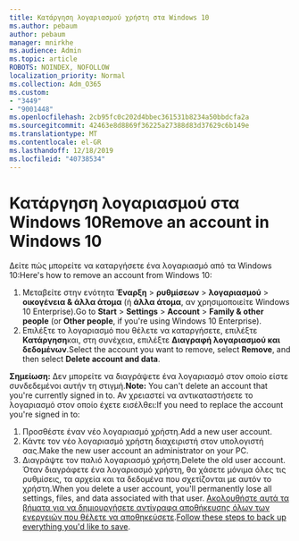 ```yaml
---
title: Κατάργηση λογαριασμού χρήστη στα Windows 10
ms.author: pebaum
author: pebaum
manager: mnirkhe
ms.audience: Admin
ms.topic: article
ROBOTS: NOINDEX, NOFOLLOW
localization_priority: Normal
ms.collection: Adm_O365
ms.custom:
- "3449"
- "9001448"
ms.openlocfilehash: 2cb95fc0c202d4bbec361531b8234a50bbdcfa2a
ms.sourcegitcommit: 42463e8d8869f36225a27388d83d37629c6b149e
ms.translationtype: MT
ms.contentlocale: el-GR
ms.lasthandoff: 12/18/2019
ms.locfileid: "40738534"
---
```

# <a name="remove-an-account-in-windows-10"></a><span data-ttu-id="122cc-102">Κατάργηση λογαριασμού στα Windows 10</span><span class="sxs-lookup"><span data-stu-id="122cc-102">Remove an account in Windows 10</span></span>

<span data-ttu-id="122cc-103">Δείτε πώς μπορείτε να καταργήσετε ένα λογαριασμό από τα Windows 10:</span><span class="sxs-lookup"><span data-stu-id="122cc-103">Here's how to remove an account from Windows 10:</span></span>

1. <span data-ttu-id="122cc-104">Μεταβείτε στην ενότητα **Έναρξη** > **ρυθμίσεων** > **λογαριασμού** > **οικογένεια & άλλα άτομα** (ή **άλλα άτομα**, αν χρησιμοποιείτε Windows 10 Enterprise).</span><span class="sxs-lookup"><span data-stu-id="122cc-104">Go to **Start** > **Settings** > **Account** > **Family & other people** (or **Other people**, if you're using Windows 10 Enterprise).</span></span>
2. <span data-ttu-id="122cc-105">Επιλέξτε το λογαριασμό που θέλετε να καταργήσετε, επιλέξτε **Κατάργηση**και, στη συνέχεια, επιλέξτε **Διαγραφή λογαριασμού και δεδομένων**.</span><span class="sxs-lookup"><span data-stu-id="122cc-105">Select the account you want to remove, select **Remove**, and then select **Delete account and data**.</span></span>
 
<span data-ttu-id="122cc-106">**Σημείωση:** Δεν μπορείτε να διαγράψετε ένα λογαριασμό στον οποίο είστε συνδεδεμένοι αυτήν τη στιγμή.</span><span class="sxs-lookup"><span data-stu-id="122cc-106">**Note:** You can't delete an account that you're currently signed in to.</span></span>  <span data-ttu-id="122cc-107">Αν χρειαστεί να αντικαταστήσετε το λογαριασμό στον οποίο έχετε εισέλθει:</span><span class="sxs-lookup"><span data-stu-id="122cc-107">If you need to replace the account you're signed in to:</span></span>

1. <span data-ttu-id="122cc-108">Προσθέστε έναν νέο λογαριασμό χρήστη.</span><span class="sxs-lookup"><span data-stu-id="122cc-108">Add a new user account.</span></span>
2. <span data-ttu-id="122cc-109">Κάντε τον νέο λογαριασμό χρήστη διαχειριστή στον υπολογιστή σας.</span><span class="sxs-lookup"><span data-stu-id="122cc-109">Make the new user account an administrator on your PC.</span></span>
3. <span data-ttu-id="122cc-110">Διαγράψτε τον παλιό λογαριασμό χρήστη.</span><span class="sxs-lookup"><span data-stu-id="122cc-110">Delete the old user account.</span></span> <span data-ttu-id="122cc-111">Όταν διαγράφετε ένα λογαριασμό χρήστη, θα χάσετε μόνιμα όλες τις ρυθμίσεις, τα αρχεία και τα δεδομένα που σχετίζονται με αυτόν το χρήστη.</span><span class="sxs-lookup"><span data-stu-id="122cc-111">When you delete a user account, you'll permanently lose all settings, files, and data associated with that user.</span></span> <span data-ttu-id="122cc-112">[Ακολουθήστε αυτά τα βήματα για να δημιουργήσετε αντίγραφα αποθήκευσης όλων των ενεργειών που θέλετε να αποθηκεύσετε](https://support.microsoft.com/help/4027408/windows-10-backup-and-restore).</span><span class="sxs-lookup"><span data-stu-id="122cc-112">[Follow these steps to back up everything you'd like to save](https://support.microsoft.com/help/4027408/windows-10-backup-and-restore).</span></span>
